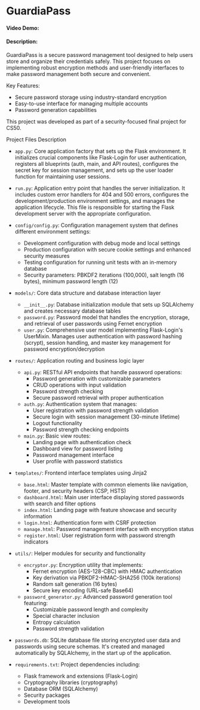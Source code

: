 # GuardiaPass
#### Video Demo: <URL HERE>
#### Description:
GuardiaPass is a secure password management tool designed to help users store and organize their credentials safely. This project focuses on implementing robust encryption methods and user-friendly interfaces to make password management both secure and convenient.

Key Features:
* Secure password storage using industry-standard encryption
* Easy-to-use interface for managing multiple accounts
* Password generation capabilities

This project was developed as part of a security-focused final project for CS50.

Project Files Description

- `app.py`: Core application factory that sets up the Flask environment. It initializes crucial components like Flask-Login for user authentication, registers all blueprints (auth, main, and API routes), configures the secret key for session management, and sets up the user loader function for maintaining user sessions.

- `run.py`: Application entry point that handles the server initialization. It includes custom error handlers for 404 and 500 errors, configures the development/production environment settings, and manages the application lifecycle. This file is responsible for starting the Flask development server with the appropriate configuration.

- `config/config.py`: Configuration management system that defines different environment settings:
  - Development configuration with debug mode and local settings
  - Production configuration with secure cookie settings and enhanced security measures
  - Testing configuration for running unit tests with an in-memory database
  - Security parameters: PBKDF2 iterations (100,000), salt length (16 bytes), minimum password length (12)

- `models/`: Core data structure and database interaction layer
  - `__init__.py`: Database initialization module that sets up SQLAlchemy and creates necessary database tables
  - `password.py`: Password model that handles the encryption, storage, and retrieval of user passwords using Fernet encryption
  - `user.py`: Comprehensive user model implementing Flask-Login's UserMixin. Manages user authentication with password hashing (scrypt), session handling, and master key management for password encryption/decryption

- `routes/`: Application routing and business logic layer
  - `api.py`: RESTful API endpoints that handle password operations:
    - Password generation with customizable parameters
    - CRUD operations with input validation
    - Password strength checking
    - Secure password retrieval with proper authentication
  - `auth.py`: Authentication system that manages:
    - User registration with password strength validation
    - Secure login with session management (30-minute lifetime)
    - Logout functionality
    - Password strength checking endpoints
  - `main.py`: Basic view routes:
    - Landing page with authentication check
    - Dashboard view for password listing
    - Password management interface
    - User profile with password statistics

- `templates/`: Frontend interface templates using Jinja2
  - `base.html`: Master template with common elements like navigation, footer, and security headers (CSP, HSTS)
  - `dashboard.html`: Main user interface displaying stored passwords with search and filter options
  - `index.html`: Landing page with feature showcase and security information
  - `login.html`: Authentication form with CSRF protection
  - `manage.html`: Password management interface with encryption status
  - `register.html`: User registration form with password strength indicators

- `utils/`: Helper modules for security and functionality
  - `encryptor.py`: Encryption utility that implements:
    - Fernet encryption (AES-128-CBC) with HMAC authentication
    - Key derivation via PBKDF2-HMAC-SHA256 (100k iterations)
    - Random salt generation (16 bytes)
    - Secure key encoding (URL-safe Base64)
  - `password_generator.py`: Advanced password generation tool featuring:
    - Customizable password length and complexity
    - Special character inclusion
    - Entropy calculation
    - Password strength validation

- `passwords.db`: SQLite database file storing encrypted user data and passwords using secure schemas. It's created and managed automatically by SQLAlchemy, in the start up of the application.

- `requirements.txt`: Project dependencies including:
  - Flask framework and extensions (Flask-Login)
  - Cryptography libraries (cryptography)
  - Database ORM (SQLAlchemy)
  - Security packages
  - Development tools
